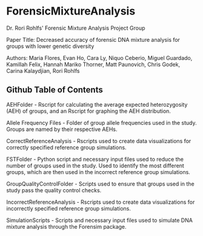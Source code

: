 # ForensicMixtureAnalysis
Dr. Rori Rohlfs' Forensic Mixture Analysis Project Group

Paper Title: Decreased accuracy of forensic DNA mixture analysis for groups with lower genetic diversity 

Authors: Maria Flores, Evan Ho, Cara Ly, Niquo Ceberio, Miguel Guardado, Kamillah Felix, Hannah Mariko Thorner, Matt Paunovich, Chris Godek, Carina Kalaydjian, Rori Rohlfs

## Github Table of Contents
AEHFolder - Rscript for calculating the average expected heterozygosity (AEH) of groups, and an Rscript for graphing the AEH distribution.

Allele Frequency Files - Folder of group allele frequencies used in the study. Groups are named by their respective AEHs.

CorrectReferenceAnalysis - Rscripts used to create data visualizations for correctly specified reference group simulations.

FSTFolder - Python script and necessary input files used to reduce the number of groups used in the study. Used to identify the most different groups, which are then used in the incorrect reference group simulations.

GroupQualityControlFolder - Scripts used to ensure that groups used in the study pass the quality control checks.

IncorrectReferenceAnalysis - Rscripts used to create data visualizations for incorrectly specified reference group simulations.

SimulationScripts - Scripts and necessary input files used to simulate DNA mixture analysis through the Forensim package.
